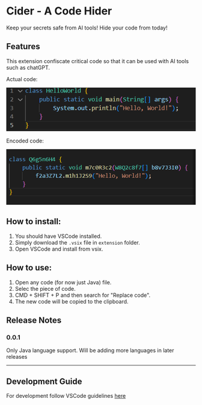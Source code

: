 # Cider - A Code Hider

Keep your secrets safe from AI tools! Hide your code from today! 

## Features

This extension confiscate critical code so that it can be used with AI tools such as chatGPT.

Actual code:

![Alt text](./imgs/before.png?raw=true "Title")

Encoded code:

![Alt text](./imgs/hiden.png?raw=true "Title")

## How to install:

1. You should have VSCode installed.
2. Simply download the `.vsix` file in `extension` folder.
3. Open VSCode and install from vsix.

## How to use:

1. Open any code (for now just Java) file.
2. Selec the piece of code.
3. CMD + SHIFT + P and then search for "Replace code".
4. The new code will be copied to the clipboard.

## Release Notes

### 0.0.1

Only Java language support. Will be adding more languages in later releases

---

## Development Guide

For development follow VSCode guidelines [here](https://code.visualstudio.com/api)
